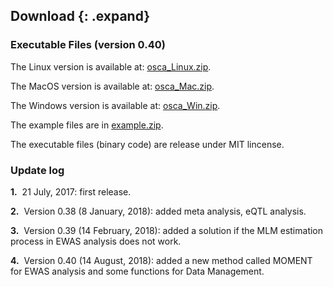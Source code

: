 
## Download {: .expand}
### Executable Files (version 0.40) 

The Linux version is available at:
[osca\_Linux.zip](./download/osca_Linux.zip).

The MacOS version is available at:
[osca\_Mac.zip](./download/osca_Mac.zip).

The Windows version is available at:
[osca\_Win.zip](./download/osca_Win.zip).

The example files are in [example.zip](./download/example.zip).

The executable files (binary code) are release under MIT lincense.

### Update log 


**1.**  21 July, 2017: first release.

**2.**  Version 0.38 (8 January, 2018): added meta analysis, eQTL analysis.

**3.**  Version 0.39 (14 February, 2018): added a solution if the MLM estimation process in EWAS analysis does not work.

**4.**  Version 0.40 (14 August, 2018): added a new method called MOMENT for EWAS analysis and some functions for Data Management.
